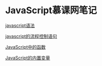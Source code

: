 # JavaScript慕课网笔记

[javascript语法](javascript语法.md)

[javascript的流程控制语句](javascript的流程控制语句.md)

[JavaScript中的函数](JavaScript中的函数.md)

[JavaScript的内置变量](JavaScript的内置变量.md)

[]()

